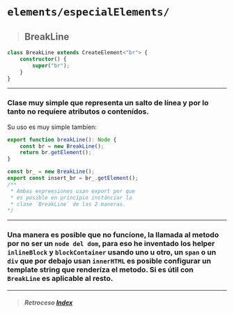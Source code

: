 # `elements/especialElements/`

> ## BreakLine

```typescript
class BreakLine extends CreateElement<"br"> {
    constructor() {
        super("br");
    }
}
```
---

### Clase muy simple que representa un salto de línea y por lo tanto no requíere atributos o contenídos.

Su uso es muy simple tambíen:
```typescript
export function breakLine(): Node {
    const br = new BreakLine();
    return br.getElement();
}

const br_ = new BreakLine();
export const insert_br = br_.getElement();
/**
 * Ambas expreesiones usan export por que
 * es posible en princípio instánciar la
 * clase `BreakLine` de las 2 maneras.
*/
```
---

### Una manera es posible que no funcíone, la llamada al metodo por no ser un `node del dom`, para eso he inventado los helper `inlineBlock` y `blockContainer` usando uno u otro, un `span` o un `div` que por debajo usan `innerHTML` es posible configurar un template string que renderíza el metodo. Si es útil con `BreakLine` es aplicable al resto.

---

> ##### Retroceso [Index](../../index.md)
